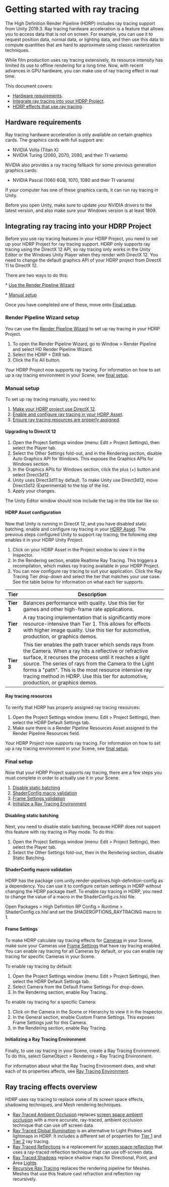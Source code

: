 # Getting started with ray tracing

The High Definition Render Pipeline (HDRP) includes ray tracing support from Unity 2019.3. Ray tracing hardware acceleration is a feature that allows you to access data that is not on screen. For example, you can use it to request position data, normal data, or lighting data, and then use this data to compute quantities that are hard to approximate using classic rasterization techniques. 

While film production uses ray tracing extensively, its resource intensity has limited its use to offline rendering for a long time. Now, with recent advances in GPU hardware, you can make use of ray tracing effect in real time.

  This document covers:

  - [Hardware requirements](#HardwareRequirements).
  - [Integrate ray tracing into your HDRP Project](#Integration).
  - [HDRP effects that use ray tracing](#RayTracingEffectsOverview).

  <a name="HardwareRequirements"></a>

  ## Hardware requirements

  Ray tracing hardware acceleration is only available on certain graphics cards. The graphics cards with full support are:

  - NVIDIA Volta (Titan X)
  - NVIDIA Turing (2060, 2070, 2080, and their TI variants)

  NVIDIA also provides a ray tracing fallback for some previous generation graphics cards:

  - NVIDIA Pascal (1060 6GB, 1070, 1080 and their TI variants)

  If your computer has one of these graphics cards, it can run ray tracing in Unity.

  Before you open Unity, make sure to update your NVIDIA drivers to the latest version, and also make sure your Windows version is at least 1809.

  <a name="Integration"></a>

  ## Integrating ray tracing into your HDRP Project

  Before you use ray tracing features in your HDRP Project, you need to set up your HDRP Project for ray tracing support. HDRP only supports ray tracing using the DirectX 12 API, so ray tracing only works in the Unity Editor or the Windows Unity Player when they render with DirectX 12. You need to change the default graphics API of your HDRP project from DirectX 11 to DirectX 12.

  There are two ways to do this:

  \* [Use the Render Pipeline Wizard](#WizardSetup)

  \* [Manual setup](#ManualSetup)

  Once you have completed one of these, move onto [Final setup](#FinalSetup).

  <a name="WizardSetup"></a>

  ### Render Pipeline Wizard setup

  You can use the [Render Pipeline Wizard](Render-Pipeline-Wizard.html) to set up ray tracing in your HDRP Project.

  1. To open the Render Pipeline Wizard, go to Window > Render Pipeline and select HD Render Pipeline Wizard.
  2. Select the HDRP + DXR tab.
  3. Click the Fix All button.

  Your HDRP Project now supports ray tracing. For information on how to set up a ray tracing environment in your Scene, see [final setup](#FinalSetup).

  <a name="ManualSetup"></a>

  ### Manual setup

  To set up ray tracing manually, you need to:

  1. [Make your HDRP project use DirectX 12](#ManualSetup-EnablingDX12).
  2. [Enable and configure ray tracing in your HDRP Asset](#ManualSetup-EnablingRayTracing).
  3. [Ensure ray tracing resources are properly assigned](#ManualSetup-RayTracingResources).

  <a name="ManualSetup-EnablingDX12"></a>

  #### Upgrading to DirectX 12

  1. Open the Project Settings window (menu: Edit > Project Settings), then select the Player tab.
  2. Select the Other Settings fold-out, and in the Rendering section, disable Auto Graphics API for Windows. This exposes the Graphics APIs for Windows section.
  3. In the Graphics APIs for Windows section, click the plus (+) button and select Direct3d12.
  4. Unity uses Direct3d11 by default. To make Unity use Direct3d12, move Direct3d12 (Experimental) to the top of the list.
  5. Apply your changes.

  The Unity Editor window should now include the <DX12> tag in the title bar like so:

  <a name="ManualSetup-EnablingRayTracing"></a>

  #### HDRP Asset configuration

Now that Unity is running in DirectX 12, and you have disabled static batching, enable and configure ray tracing in your [HDRP Asset](HDRP-Asset.html). The previous steps configured Unity to support ray tracing; the following step enables it in your HDRP Unity Project.

  1. Click on your HDRP Asset in the Project window to view it in the Inspector.
  2. In the Rendering section, enable Realtime Ray Tracing. This triggers a recompilation, which makes ray tracing available in your HDRP Project.
  3. You can now configure ray tracing to suit your application. Click the Ray Tracing Tier drop-down and select the tier that matches your use case. See the table below for information on what each tier supports.

  <a name="TierTable"></a>

| Tier       | Description                                                  |
| ---------- | ------------------------------------------------------------ |
| **Tier 1** | Balances performance with quality. Use this tier for games and other high-frame rate applications. |
| **Tier 2** | A ray tracing implementation that is significantly more resource-intensive than Tier 1. This allows for effects with higher image quality. Use this tier for automotive, production, or graphics demos. |
| **Tier 3** | This tier enables the path tracer which sends rays from the Camera. When a ray hits a reflective or refractive surface, it recurses the process until it reaches a light source. The series of rays from the Camera to the Light forms a "path". This is the most resource intensive ray tracing method in HDRP. Use this tier for automotive, production, or graphics demos. |

  <a name="ManualSetup-RayTracingResources"></a>

  #### Ray tracing resources

  To verify that HDRP has properly assigned ray tracing resources:

  1. Open the Project Settings window (menu: Edit > Project Settings), then select the HDRP Default Settings tab.
  2. Make sure there is a Render Pipeline Resources Asset assigned to the Render Pipeline Resources field.

  Your HDRP Project now supports ray tracing. For information on how to set up a ray tracing environment in your Scene, see [final setup](#FinalSetup).

  <a name="FinalSetup"></a>

  ### Final setup

Now that your HDRP Project supports ray tracing, there are a few steps you must complete in order to actually use it in your Scene.

  1. [Disable static batching](#FinalSetup-DisablingStaticBatching)
  2. [ShaderConfig macro validation](#FinalSetup-Macros)
  3. [Frame Settings validation](#FinalSetup-FrameSettings)
  4. [Initialize a Ray Tracing Environment](#FinalSetup-RayTracingEnvironment)

  <a name="FinalSetup-DisablingStaticBatching"></a>

  #### Disabling static batching

  Next, you need to disable static batching, because HDRP does not support this feature with ray tracing in Play mode. To do this:

  1. Open the Project Settings window (menu: Edit > Project Settings), then select the Player tab.
  2. Select the Other Settings fold-out, then in the Rendering section, disable Static Batching.

  <a name="FinalSetup-Macros"></a>

  #### ShaderConfig macro validation

  HDRP has the package com.unity.render-pipelines.high-definition-config as a dependency. You can use it to configure certain settings in HDRP without changing the HDRP package itself. To enable ray tracing in HDRP, you need to change the value of a macro in the ShaderConfig.cs.hlsl file.

  Open Packages > High Definition RP Config > Runtime > ShaderConfig.cs.hlsl and set the SHADEROPTIONS_RAYTRACING macro to 1.

  <a name="FinalSetup-FrameSettings"></a>

  #### Frame Settings

  To make HDRP calculate ray tracing effects for [Cameras](HDRP-Camera.html) in your Scene, make sure your Cameras use [Frame Settings](Frame-Settings) that have ray tracing enabled. You can enable ray tracing for all Cameras by default, or you can enable ray tracing for specific Cameras in your Scene.

  To enable ray tracing by default:

  1. Open the Project Settings window (menu: Edit > Project Settings), then select the HDRP Default Settings tab.
  2. Select Camera from the Default Frame Settings For drop-down.
  3. In the Rendering section, enable Ray Tracing.

  To enable ray tracing for a specific Camera:

  1. Click on the Camera in the Scene or Hierarchy to view it in the Inspector.
  2. In the General section, enable Custom Frame Settings. This exposes Frame Settings just for this Camera.
  3. in the Rendering section, enable Ray Tracing.

  <a name="FinalSetup-RayTracingEnvironment"></a>

  #### Initializing a Ray Tracing Environment

  Finally, to use ray tracing in your Scene, create a Ray Tracing Environment. To do this, select GameObject > Rendering > Ray Tracing Environment.

  For information about what the Ray Tracing Environment does, and what each of its properties affects, see [Ray Tracing Environment](Ray-Tracing-Environment-Component.html).

  <a name="RayTracingEffectsOverview"></a>

  ## Ray tracing effects overview

  HDRP uses ray tracing to replace some of its screen space effects, shadowing techniques, and Mesh rendering techniques.

  - [Ray Traced Ambient Occlusion](Ray-Traced-Ambient-Occlusion.html) replaces [screen space ambient occlusion](Override-Ambient-Occlusion.html) with a more accurate, ray-traced, ambient occlusion technique that can use off screen data.
  - [Ray Traced Global Illumination](Ray-Traced-Global-Illumination.html) is an alternative to Light Probes and lightmaps in HDRP. It includes a different set of properties for [Tier 1](#TierTable) and [Tier 2](#TierTable) ray tracing.
  - [Ray Traced Reflections](Ray-Traced-Reflections.html) is a replacement for [screen space reflection](Override-Screen-Space-Reflection) that uses a ray-traced reflection technique that can use off-screen data.
  - [Ray Traced Shadows](Ray-Traced-Shadows.html) replace shadow maps for Directional, Point, and Area [Lights](Light-Component.html).
  - [Recursive Ray Tracing](Ray-Tracing-Recursive-Rendering.html) replaces the rendering pipeline for Meshes. Meshes that use this feature cast refraction and reflection ray recursively.